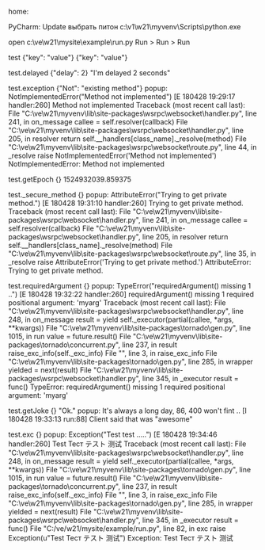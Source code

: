 ﻿
home:

PyCharm: Update
выбрать питон c:\v1\w21\myvenv\Scripts\python.exe

open c:\ve\w21\mysite\example\run.py
Run > Run > Run

test			{"key": "value"}		{"key": "value"}

test.delayed		{"delay": 2}			"I'm delayed 2 seconds"

test.exception		{"Not": "existing method"}	popup: NotImplementedError("Method not implemented")
[E 180428 19:29:17 handler:260] Method not implemented
    Traceback (most recent call last):
      File "C:\ve\w21\myvenv\lib\site-packages\wsrpc\websocket\handler.py", line 241, in on_message
        callee = self.resolver(callback)
      File "C:\ve\w21\myvenv\lib\site-packages\wsrpc\websocket\handler.py", line 205, in resolver
        return self.__handlers[class_name]._resolve(method)
      File "C:\ve\w21\myvenv\lib\site-packages\wsrpc\websocket\route.py", line 44, in _resolve
        raise NotImplementedError('Method not implemented')
    NotImplementedError: Method not implemented

test.getEpoch		{}				1524932039.859375

test._secure_method	{}				popup: AttributeError("Trying to get private method.")
[E 180428 19:31:10 handler:260] Trying to get private method.
    Traceback (most recent call last):
      File "C:\ve\w21\myvenv\lib\site-packages\wsrpc\websocket\handler.py", line 241, in on_message
        callee = self.resolver(callback)
      File "C:\ve\w21\myvenv\lib\site-packages\wsrpc\websocket\handler.py", line 205, in resolver
        return self.__handlers[class_name]._resolve(method)
      File "C:\ve\w21\myvenv\lib\site-packages\wsrpc\websocket\route.py", line 35, in _resolve
        raise AttributeError('Trying to get private method.')
    AttributeError: Trying to get private method.

test.requiredArgument	{}				popup: TypeError("requiredArgument() missing 1 ..")
[E 180428 19:32:22 handler:260] requiredArgument() missing 1 required positional argument: 'myarg'
    Traceback (most recent call last):
      File "C:\ve\w21\myvenv\lib\site-packages\wsrpc\websocket\handler.py", line 248, in on_message
        result = yield self._executor(partial(callee, *args, **kwargs))
      File "C:\ve\w21\myvenv\lib\site-packages\tornado\gen.py", line 1015, in run
        value = future.result()
      File "C:\ve\w21\myvenv\lib\site-packages\tornado\concurrent.py", line 237, in result
        raise_exc_info(self._exc_info)
      File "<string>", line 3, in raise_exc_info
      File "C:\ve\w21\myvenv\lib\site-packages\tornado\gen.py", line 285, in wrapper
        yielded = next(result)
      File "C:\ve\w21\myvenv\lib\site-packages\wsrpc\websocket\handler.py", line 345, in _executor
        result = func()
    TypeError: requiredArgument() missing 1 required positional argument: 'myarg'

test.getJoke		{}				"Ok." 
							popup: It's always a long day, 86, 400 won't fint ..
[I 180428 19:33:13 run:88] Client said that was "awesome"

test.exc		{}				popup: Exception("Test test .....")
[E 180428 19:34:46 handler:260] Test Тест テスト 测试
    Traceback (most recent call last):
      File "C:\ve\w21\myvenv\lib\site-packages\wsrpc\websocket\handler.py", line 248, in on_message
        result = yield self._executor(partial(callee, *args, **kwargs))
      File "C:\ve\w21\myvenv\lib\site-packages\tornado\gen.py", line 1015, in run
        value = future.result()
      File "C:\ve\w21\myvenv\lib\site-packages\tornado\concurrent.py", line 237, in result
        raise_exc_info(self._exc_info)
      File "<string>", line 3, in raise_exc_info
      File "C:\ve\w21\myvenv\lib\site-packages\tornado\gen.py", line 285, in wrapper
        yielded = next(result)
      File "C:\ve\w21\myvenv\lib\site-packages\wsrpc\websocket\handler.py", line 345, in _executor
        result = func()
      File "C:/ve/w21/mysite/example/run.py", line 82, in exc
        raise Exception(u"Test Тест テスト 测试")
    Exception: Test Тест テスト 测试

